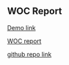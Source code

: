 ## WOC Report
[Demo link]( https://drive.google.com/file/d/1ZAmMf8xeNWrlMrv27HZ1cwSgPAivMCYw/view?usp=drivesdk )

[WOC report](WOC_report.pdf)

[github repo link]( https://github.com/shivshankar9/Structurex )

